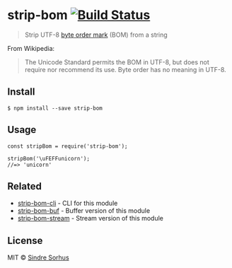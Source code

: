 strip-bom [![Build Status](https://travis-ci.org/sindresorhus/strip-bom.svg?branch=master)](https://travis-ci.org/sindresorhus/strip-bom)
=========================================================================================================================================

> Strip UTF-8 [byte order mark](http://en.wikipedia.org/wiki/Byte_order_mark#UTF-8) (BOM) from a string

From Wikipedia:

> The Unicode Standard permits the BOM in UTF-8, but does not require nor recommend its use. Byte order has no meaning in UTF-8.

Install
-------

    $ npm install --save strip-bom

Usage
-----

    const stripBom = require('strip-bom');

    stripBom('\uFEFFunicorn');
    //=> 'unicorn'

Related
-------

-   [strip-bom-cli](https://github.com/sindresorhus/strip-bom-cli) - CLI for this module
-   [strip-bom-buf](https://github.com/sindresorhus/strip-bom-buf) - Buffer version of this module
-   [strip-bom-stream](https://github.com/sindresorhus/strip-bom-stream) - Stream version of this module

License
-------

MIT © [Sindre Sorhus](https://sindresorhus.com)
